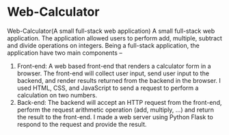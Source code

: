 # Web-Calculator
Web-Calculator(A small full-stack web application)
A small full-stack web application. The application allowed users to perform add, multiple, subtract
and divide operations on integers. Being a full-stack application, the application have two main components –
1. Front-end: A web based front-end that renders a calculator form in a browser. The front-end will collect user input, send user input to the backend, and render results returned from the backend in the browser. I used HTML, CSS, and JavaScript to send a request to perform a calculation on two numbers.
2. Back-end: The backend will accept an HTTP request from the front-end, perform the request arithmetic operation (add, multiply, …) and return the result to the front-end. I made a web server using Python Flask to respond to the request and provide the result.
